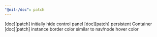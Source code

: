 ```yaml
---
"@nil-/doc": patch
---
```


[doc][patch] initially hide control panel
[doc][patch] persistent Container
[doc][patch] instance border color similar to nav/node hover color

